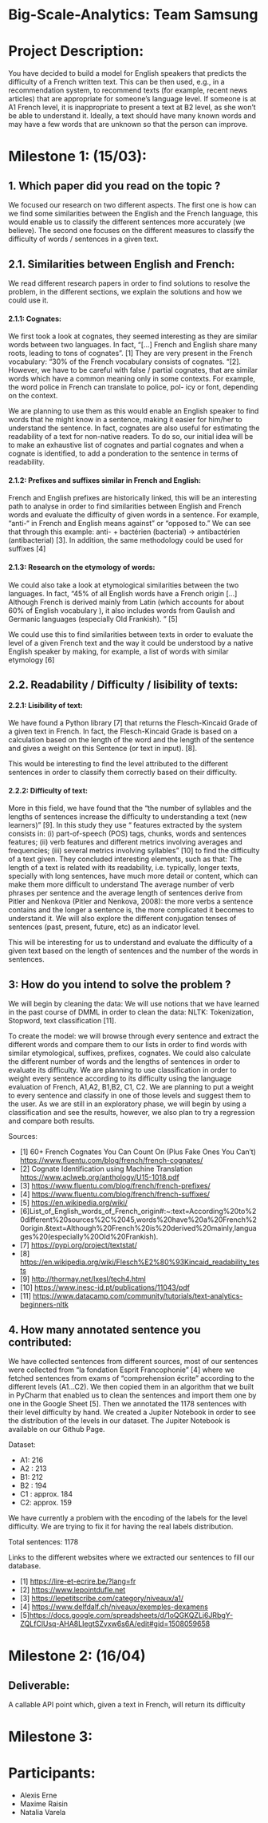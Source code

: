 # Big-Scale-Analytics: Team Samsung

# Project Description: 

You have decided to build a
model for English speakers that predicts the difficulty of a French written text. This can be then
used, e.g., in a recommendation system, to recommend texts (for example, recent news articles)
that are appropriate for someone’s language level. If someone is at A1 French level, it is
inappropriate to present a text at B2 level, as she won’t be able to understand it. Ideally, a text
should have many known words and may have a few words that are unknown so that the person
can improve.

# Milestone 1: (15/03): 

## 1. Which paper did you read on the topic ? 

We focused our research on two different aspects. The first one is how can we find some similarities between the English and the French language, this would enable us to classify the different sentences more accurately (we believe). The second one focuses on the different measures to classify the difficulty of words / sentences in a given text. 

## 2.1. Similarities between English and French: 

We read different research papers in order to find solutions to resolve the problem, in the different sections, we explain the solutions and how we could use it. 

#### 2.1.1: Cognates: 
We first took a look at cognates, they seemed interesting as they are similar words between two languages. In fact, “[…] French and English share many roots, leading to tons of cognates”. [1] They are very present in the French vocabulary: “30% of the French vocabulary consists of cognates. “[2]. However, we have to be careful with false / partial cognates, that are similar words which have a common meaning only in some contexts. For example, the word police in French can translate to police, pol- icy or font, depending on the context. 

We are planning to use them as this would enable an English speaker to find words that he might know in a sentence, making it easier for him/her to understand the sentence. In fact, cognates are also useful for estimating the readability of a text for non-native readers. To do so, our initial idea will be to make an exhaustive list of cognates and partial cognates and when a cognate is identified, to add a ponderation to the sentence in terms of readability. 

#### 2.1.2: Prefixes and suffixes similar in French and English: 
French and English prefixes are historically linked, this will be an interesting path to analyse in order to find similarities between English and French words and evaluate the difficulty of given words in a sentence.  For example, “anti-“ in French and English means against” or “opposed to.” We can see that through this example: anti- + bactérien (bacterial) → antibactérien (antibacterial) [3]. In addition, the same methodology could be used for suffixes [4]

#### 2.1.3: Research on the etymology of words: 
We could also take a look at etymological similarities between the two languages. In fact, “45% of all English words have a French origin [...] Although French is derived mainly from Latin (which accounts for about 60% of English vocabulary ), it also includes words from Gaulish and Germanic languages (especially Old Frankish). ” [5] 

We could use this to find similarities between texts in order to evaluate the level of a given French text and the way it could be understood by a native English speaker by making, for example, a list of words with similar etymology [6]

## 2.2. Readability / Difficulty / lisibility of texts: 

#### 2.2.1: Lisibility of text: 
We have found a Python library [7] that returns the Flesch-Kincaid Grade of a given text in French. In fact, the Flesch-Kincaid Grade is based on a calculation based on the length of the word and the length of the sentence and gives a weight on this Sentence (or text in input). [8]. 

This would be interesting to find the level attributed to the different sentences in order to classify them correctly based on their difficulty. 

#### 2.2.2: Difficulty of text: 
More in this field, we have found that the  “the number of syllables and the lengths of sentences increase the difficulty to understanding a text (new learners)” [9]. 
In this study they use “ features extracted by the system consists in: (i) part-of-speech (POS) tags, chunks, words and sentences features; (ii) verb features and different metrics involving averages and frequencies; (iii) several metrics involving syllables” [10] to find the difficulty of a text given. They concluded interesting elements, such as that: 
The length of a text is related with its readability, i.e. typically, longer texts, specially with long sentences, have much more detail or content, which can make them more difficult to understand
The average number of verb phrases per sentence and the average length of sentences derive from Pitler and Nenkova (Pitler and Nenkova, 2008): the more verbs a sentence contains and the longer a sentence is, the more complicated it becomes to understand it. 
We will also explore the different conjugation tenses of sentences (past, present, future, etc) as an indicator level.

This will be interesting for us to understand and evaluate the difficulty of a given text based on the length of sentences and the number of the words in sentences. 


## 3: How do you intend to solve the problem ? 

We will begin by cleaning the data: We will use notions that we have learned in the past course of DMML in order to clean the data: NLTK: Tokenization, Stopword, text classification [11].

To create the model: we will browse through every sentence and extract the different words and compare them to our lists in order to find words with similar etymological, suffixes, prefixes, cognates. We could also calculate the different number of words and the lengths of sentences in order to evaluate its difficulty. We are planning to use classification in order to weight every sentence according to its difficulty using the language evaluation of French, A1,A2, B1,B2, C1, C2. We are planning to put a weight to every sentence and classify in one of those levels and suggest them to the user. As we are still in an exploratory phase, we will begin by using a classification and see the results, however, we also plan to try a regression and compare both results.  



Sources: 

- [1] 60+ French Cognates You Can Count On (Plus Fake Ones You Can’t)
 https://www.fluentu.com/blog/french/french-cognates/ 
- [2] Cognate Identification using Machine Translation https://www.aclweb.org/anthology/U15-1018.pdf 
- [3] https://www.fluentu.com/blog/french/french-prefixes/  
- [4] https://www.fluentu.com/blog/french/french-suffixes/  
- [5] https://en.wikipedia.org/wiki/
- [6]List_of_English_words_of_French_origin#:~:text=According%20to%20different%20sources%2C%2045,words%20have%20a%20French%20origin.&text=Although%20French%20is%20derived%20mainly,languages%20(especially%20Old%20Frankish).   
- [7] https://pypi.org/project/textstat/ 
- [8] https://en.wikipedia.org/wiki/Flesch%E2%80%93Kincaid_readability_tests  
- [9] http://thormay.net/lxesl/tech4.html 
- [10] https://www.inesc-id.pt/publications/11043/pdf  
- [11] https://www.datacamp.com/community/tutorials/text-analytics-beginners-nltk 


## 4. How many annotated sentence you contributed:  

We have collected sentences from different sources, most of our sentences were collected from “la fondation Esprit Francophonie” [4] where we fetched sentences from exams of “comprehension écrite” according to the different levels (A1…C2). We then copied them in an algorithm that we built in PyCharm that enabled us to clean the sentences and import them one by one in the Google Sheet [5]. Then we annotated the 1178 sentences with their level difficulty by hand. We created a Jupiter Notebook in order to see the distribution of the levels in our dataset. The Jupiter Notebook is available on our Github Page. 

Dataset:
- A1: 216
- A2 : 213
- B1: 212 
- B2 : 194 
- C1 : approx. 184 
- C2: approx. 159 

We have currently a problem with the encoding of the  labels for the level difficulty. We are trying to fix it for having the real labels distribution. 

Total sentences: 1178

Links to the different websites where we extracted our sentences to fill our database. 
- [1] https://lire-et-ecrire.be/?lang=fr 
- [2] https://www.lepointdufle.net 
- [3] https://lepetitscribe.com/category/niveaux/a1/ 
- [4] https://www.delfdalf.ch/niveaux/exemples-dexamens
- [5]https://docs.google.com/spreadsheets/d/1oQGKQZLj6JRbgY-ZQLfClUsq-AHA8LIegtSZvxw6s6A/edit#gid=1508059658 


# Milestone 2: (16/04)

## Deliverable: 
A callable API point which, given a text in French, will return its difficulty


# Milestone 3: 

# Participants: 
- Alexis Erne
- Maxime Raisin
- Natalia Varela
 

